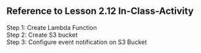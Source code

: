 ## Reference to Lesson 2.12 In-Class-Activity

<p>Step 1: Create Lambda Function
<br>Step 2: Create S3 bucket
<br>Step 3: Configure event notification on S3 Bucket

